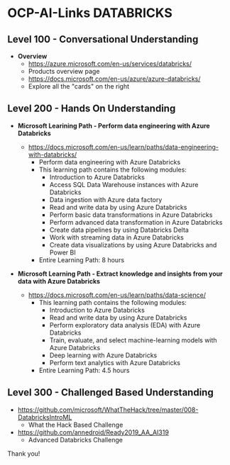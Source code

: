 # OCP-AI-Links DATABRICKS
## Level 100 - Conversational Understanding
* **Overview**
  * https://azure.microsoft.com/en-us/services/databricks/
  * Products overview page
  * https://docs.microsoft.com/en-us/azure/azure-databricks/
  * Explore all the "cards" on the right  


## Level 200 - Hands On Understanding
* **Microsoft Learining Path - Perform data engineering with Azure Databricks**
  * https://docs.microsoft.com/en-us/learn/paths/data-engineering-with-databricks/ 
    * Perform data engineering with Azure Databricks
    * This learning path contains the following modules:
      * Introduction to Azure Databricks
      * Access SQL Data Warehouse instances with Azure Databricks
      * Data ingestion with Azure data factory
      * Read and write data by using Azure Databricks
      * Perform basic data transformations in Azure Databricks
      * Perform advanced data transformation in Azure Databricks
      * Create data pipelines by using Databricks Delta
      * Work with streaming data in Azure Databricks
      * Create data visualizations by using Azure Databricks and Power BI
    * Entire Learning Path: 8 hours
  
* **Microsoft Learning Path - Extract knowledge and insights from your data with Azure Databricks** 
  * https://docs.microsoft.com/en-us/learn/paths/data-science/
    * This learning path contains the following modules:
      * Introduction to Azure Databricks
      * Read and write data by using Azure Databricks
      * Perform exploratory data analysis (EDA) with Azure Databricks
      * Train, evaluate, and select machine-learning models with Azure Databricks
      * Deep learning with Azure Databricks
      * Perform text analytics with Azure Databricks
    * Entire Learning Path: 4.5 hours


## Level 300 - Challenged Based Understanding
* https://github.com/microsoft/WhatTheHack/tree/master/008-DatabricksIntroML
  * What the Hack Based Challenge
* https://github.com/annedroid/Ready2019_AA_AI319
  * Advanced Databricks Challenge


Thank you!